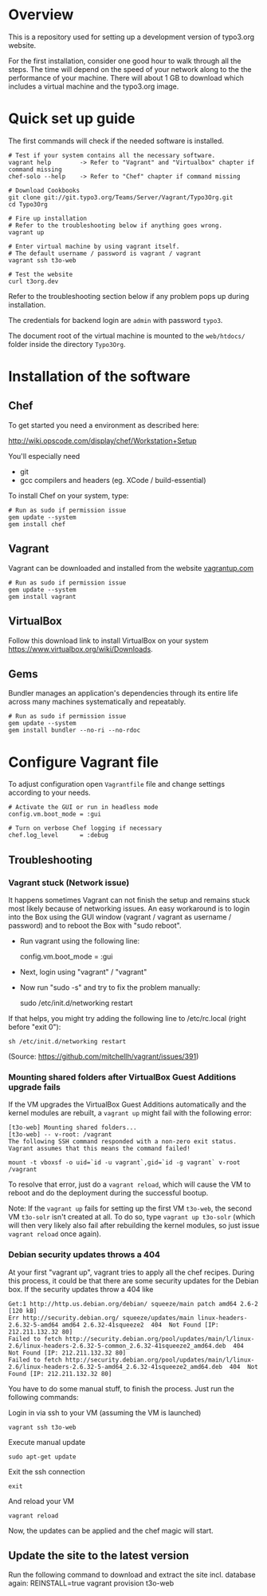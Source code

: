 # Overview

This is a repository used for setting up a development version of typo3.org website.

For the first installation, consider one good hour to walk through all the steps. The time will depend on the speed of your network along to the the performance of your machine. There will about 1 GB to download which includes a virtual machine and the typo3.org image.

# Quick set up guide

The first commands will check if the needed software is installed.

	# Test if your system contains all the necessary software.
	vagrant help        -> Refer to "Vagrant" and "Virtualbox" chapter if command missing
	chef-solo --help    -> Refer to "Chef" chapter if command missing

	# Download Cookbooks
	git clone git://git.typo3.org/Teams/Server/Vagrant/Typo3Org.git
	cd Typo3Org

	# Fire up installation
	# Refer to the troubleshooting below if anything goes wrong.
	vagrant up

	# Enter virtual machine by using vagrant itself.
	# The default username / password is vagrant / vagrant
	vagrant ssh t3o-web

	# Test the website
	curl t3org.dev

Refer to the troubleshooting section below if any problem pops up during installation.

The credentials for backend login are `admin` with password `typo3`.

The document root of the virtual machine is mounted to the `web/htdocs/` folder inside the directory `Typo3Org`. 

# Installation of the software

## Chef

To get started you need a environment as described here:

  <http://wiki.opscode.com/display/chef/Workstation+Setup>

You'll especially need

- git
- gcc compilers and headers (eg. XCode / build-essential)

To install Chef on your system, type:

	# Run as sudo if permission issue
	gem update --system
	gem install chef

## Vagrant

Vagrant can be downloaded and installed from the website [vagrantup.com](http://vagrantup.com/)

	# Run as sudo if permission issue
	gem update --system
	gem install vagrant

## VirtualBox

Follow this download link to install VirtualBox on your system <https://www.virtualbox.org/wiki/Downloads>.

## Gems

Bundler manages an application's dependencies through its entire life across many machines systematically and repeatably.

	# Run as sudo if permission issue
	gem update --system
	gem install bundler --no-ri --no-rdoc

# Configure Vagrant file

To adjust configuration open ``Vagrantfile`` file and change settings according to your needs.

	# Activate the GUI or run in headless mode
	config.vm.boot_mode = :gui

	# Turn on verbose Chef logging if necessary
	chef.log_level      = :debug

## Troubleshooting

### Vagrant stuck (Network issue)
It happens sometimes Vagrant can not finish the setup and remains stuck most likely because of networking issues. An easy workaround is to login into the Box using the GUI window (vagrant / vagrant as username / password) and to reboot the Box with "sudo reboot".

- Run vagrant using the following line:

	config.vm.boot_mode = :gui

- Next, login using "vagrant" / "vagrant"

- Now run "sudo -s" and try to fix the problem manually:

	sudo /etc/init.d/networking restart

If that helps, you might try adding the following line to /etc/rc.local (right before "exit 0"):

	sh /etc/init.d/networking restart

(Source: <https://github.com/mitchellh/vagrant/issues/391>)

### Mounting shared folders after VirtualBox Guest Additions upgrade fails

If the VM upgrades the VirtualBox Guest Additions automatically and the kernel modules are rebuilt, a `vagrant up` might fail with the following error:

	[t3o-web] Mounting shared folders...
	[t3o-web] -- v-root: /vagrant
	The following SSH command responded with a non-zero exit status.
	Vagrant assumes that this means the command failed!

	mount -t vboxsf -o uid=`id -u vagrant`,gid=`id -g vagrant` v-root /vagrant

To resolve that error, just do a `vagrant reload`, which will cause the VM to reboot and do the deployment during the successful bootup.

Note: If the `vagrant up` fails for setting up the first VM `t3o-web`, the second VM `t3o-solr` isn't created at all. To do so, type `vagrant up t3o-solr` (which will then very likely also fail after rebuilding the kernel modules, so just issue `vagrant reload` once again). 

### Debian security updates throws a 404
At your first "vagrant up", vagrant tries to apply all the chef recipes.
During this process, it could be that there are some security updates for the Debian box.
If the security updates throw a 404 like

	Get:1 http://http.us.debian.org/debian/ squeeze/main patch amd64 2.6-2 [120 kB]
	Err http://security.debian.org/ squeeze/updates/main linux-headers-2.6.32-5-amd64 amd64 2.6.32-41squeeze2  404  Not Found [IP: 212.211.132.32 80]
	Failed to fetch http://security.debian.org/pool/updates/main/l/linux-2.6/linux-headers-2.6.32-5-common_2.6.32-41squeeze2_amd64.deb  404  Not Found [IP: 212.211.132.32 80]
	Failed to fetch http://security.debian.org/pool/updates/main/l/linux-2.6/linux-headers-2.6.32-5-amd64_2.6.32-41squeeze2_amd64.deb  404  Not Found [IP: 212.211.132.32 80]

You have to do some manual stuff, to finish the process.
Just run the following commands:

Login in via ssh to your VM (assuming the VM is launched)

	vagrant ssh t3o-web

Execute manual update

	sudo apt-get update

Exit the ssh connection

	exit

And reload your VM

	vagrant reload

Now, the updates can be applied and the chef magic will start.

## Update the site to the latest version

Run the following command to download and extract the site incl. database again:
REINSTALL=true vagrant provision t3o-web
